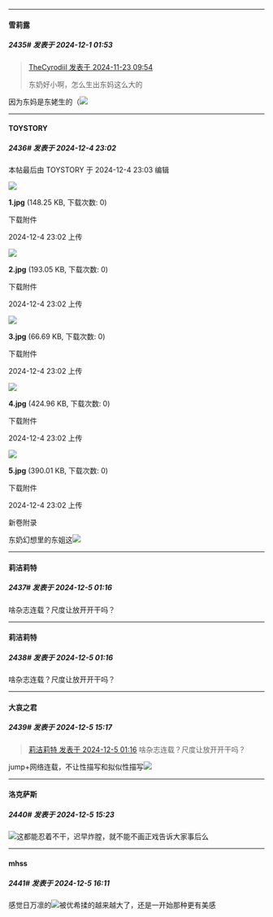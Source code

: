 ﻿
*****

####  雪莉露  
##### 2435#       发表于 2024-12-1 01:53

<blockquote><a href="httphttps://bbs.saraba1st.com/2b/forum.php?mod=redirect&amp;goto=findpost&amp;pid=66758451&amp;ptid=1869442" target="_blank">TheCyrodiil 发表于 2024-11-23 09:54</a>

东奶好小啊，怎么生出东妈这么大的</blockquote>
因为东妈是东姥生的（<img src="https://static.saraba1st.com/image/smiley/face2017/031.png" referrerpolicy="no-referrer">

*****

####  TOYSTORY  
##### 2436#       发表于 2024-12-4 23:02

 本帖最后由 TOYSTORY 于 2024-12-4 23:03 编辑 

<img src="https://img.saraba1st.com/forum/202412/04/230234kw89dyttbywx18un.jpg" referrerpolicy="no-referrer">

<strong>1.jpg</strong> (148.25 KB, 下载次数: 0)

下载附件

2024-12-4 23:02 上传

<img src="https://img.saraba1st.com/forum/202412/04/230235op8a8ssrgl5az5h4.jpg" referrerpolicy="no-referrer">

<strong>2.jpg</strong> (193.05 KB, 下载次数: 0)

下载附件

2024-12-4 23:02 上传

<img src="https://img.saraba1st.com/forum/202412/04/230236rjcfqr9yzr91rcq6.jpg" referrerpolicy="no-referrer">

<strong>3.jpg</strong> (66.69 KB, 下载次数: 0)

下载附件

2024-12-4 23:02 上传

<img src="https://img.saraba1st.com/forum/202412/04/230238a4b4wc1ehia1wr1s.jpg" referrerpolicy="no-referrer">

<strong>4.jpg</strong> (424.96 KB, 下载次数: 0)

下载附件

2024-12-4 23:02 上传

<img src="https://img.saraba1st.com/forum/202412/04/230240nu9jb078dm0nu9uu.jpg" referrerpolicy="no-referrer">

<strong>5.jpg</strong> (390.01 KB, 下载次数: 0)

下载附件

2024-12-4 23:02 上传

新卷附录

东奶幻想里的东姐这<img src="https://static.saraba1st.com/image/smiley/face2017/091.png" referrerpolicy="no-referrer">


*****

####  莉洁莉特  
##### 2437#       发表于 2024-12-5 01:16

啥杂志连载？尺度让放开开干吗？


*****

####  莉洁莉特  
##### 2438#       发表于 2024-12-5 01:16

啥杂志连载？尺度让放开开干吗？

*****

####  大哀之君  
##### 2439#       发表于 2024-12-5 15:17

<blockquote><a href="httphttps://bbs.saraba1st.com/2b/forum.php?mod=redirect&amp;goto=findpost&amp;pid=66846324&amp;ptid=1869442" target="_blank">莉洁莉特 发表于 2024-12-5 01:16</a>
啥杂志连载？尺度让放开开干吗？</blockquote>
jump+网络连载，不让性描写和拟似性描写<img src="https://static.saraba1st.com/image/smiley/face2017/220.png" referrerpolicy="no-referrer">


*****

####  洛克萨斯  
##### 2440#       发表于 2024-12-5 15:23

<img src="https://static.saraba1st.com/image/smiley/face2017/037.png" referrerpolicy="no-referrer">这都能忍着不干，迟早炸膛，就不能不画正戏告诉大家事后么


*****

####  mhss  
##### 2441#       发表于 2024-12-5 16:11

感觉日万凛的<img src="https://static.saraba1st.com/image/smiley/animal2017/004.png" referrerpolicy="no-referrer">被优希揉的越来越大了，还是一开始那种更有美感

